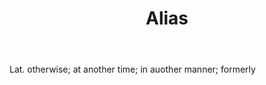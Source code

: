 ---
title: Alias
letter: A
permalink: "/definitions/alias.html"
body: Lat. otherwise; at another time; in auother manner; formerly
published_at: '2018-07-07'
source: Black's Law Dictionary
layout: post
---